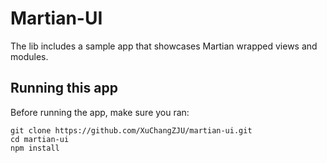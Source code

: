 # Martian-UI
The lib includes a sample app that showcases Martian wrapped views and modules.

## Running this app

Before running the app, make sure you ran:

    git clone https://github.com/XuChangZJU/martian-ui.git
    cd martian-ui
    npm install
